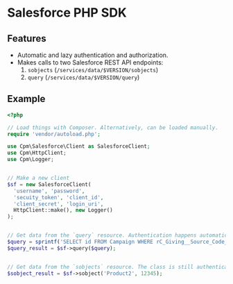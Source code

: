 # Salesforce PHP SDK

## Features

* Automatic and lazy authentication and authorization.
* Makes calls to two Salesforce REST API endpoints:
  1. `sobjects` (`/services/data/$VERSION/sobjects`)
  2. `query` (`/services/data/$VERSION/query`)

## Example

```php
<?php

// Load things with Composer. Alternatively, can be loaded manually.
require 'vendor/autoload.php';

use Cpm\Salesforce\Client as SalesforceClient;
use Cpm\HttpClient;
use Cpm\Logger;


// Make a new client
$sf = new SalesforceClient(
  'username', 'password',
  'secuity_token', 'client_id',
  'client_secret', 'login_uri',
  HttpClient::make(), new Logger() 
);


// Get data from the `query` resource. Authentication happens automatically.
$query = sprintf('SELECT id FROM Campaign WHERE rC_Giving__Source_Code__c = %s', 'abcdefghij');
$query_result = $sf->query($query);


// Get data from the `sobjects` resource. The class is still authenticated
$sobject_result = $sf->sobject('Product2', 12345);
```
